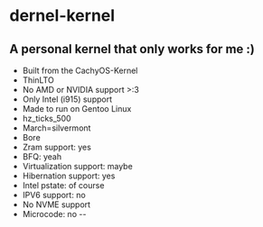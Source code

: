 # dernel-kernel
A personal kernel that only works for me :)
--
- Built from the CachyOS-Kernel
- ThinLTO
- No AMD or NVIDIA support >:3
- Only Intel (i915) support
- Made to run on Gentoo Linux
- hz_ticks_500
- March=silvermont
- Bore 
- Zram support: yes
- BFQ: yeah
- Virtualization support: maybe
- Hibernation support: yes
- Intel pstate: of course
- IPV6 support: no
- No NVME support
- Microcode: no
-- 

